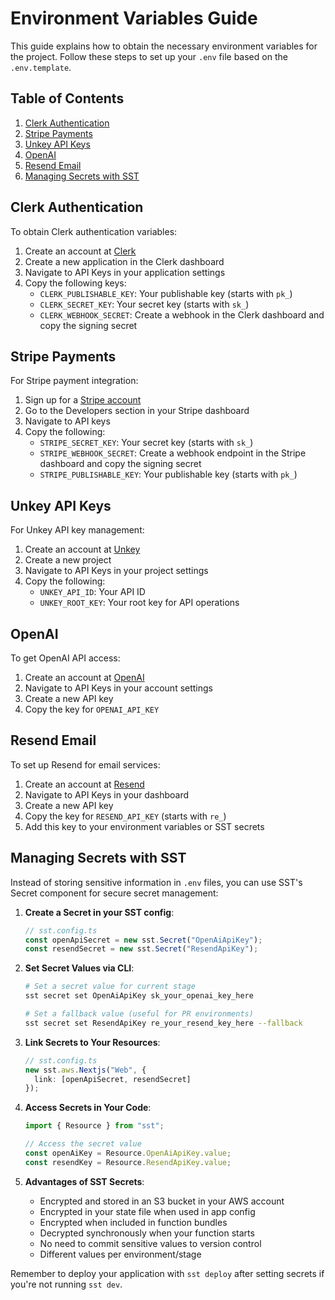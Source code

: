 # Environment Variables Guide

This guide explains how to obtain the necessary environment variables for the project. Follow these steps to set up your `.env` file based on the `.env.template`.

## Table of Contents

1. [Clerk Authentication](#clerk-authentication)
2. [Stripe Payments](#stripe-payments)
3. [Unkey API Keys](#unkey-api-keys)
4. [OpenAI](#openai)
5. [Resend Email](#resend-email)
6. [Managing Secrets with SST](#managing-secrets-with-sst)

## Clerk Authentication

To obtain Clerk authentication variables:
1. Create an account at [Clerk](https://clerk.dev/)
2. Create a new application in the Clerk dashboard
3. Navigate to API Keys in your application settings
4. Copy the following keys:
   - `CLERK_PUBLISHABLE_KEY`: Your publishable key (starts with `pk_`)
   - `CLERK_SECRET_KEY`: Your secret key (starts with `sk_`)
   - `CLERK_WEBHOOK_SECRET`: Create a webhook in the Clerk dashboard and copy the signing secret

## Stripe Payments

For Stripe payment integration:
1. Sign up for a [Stripe account](https://stripe.com/)
2. Go to the Developers section in your Stripe dashboard
3. Navigate to API keys
4. Copy the following:
   - `STRIPE_SECRET_KEY`: Your secret key (starts with `sk_`)
   - `STRIPE_WEBHOOK_SECRET`: Create a webhook endpoint in the Stripe dashboard and copy the signing secret
   - `STRIPE_PUBLISHABLE_KEY`: Your publishable key (starts with `pk_`)

## Unkey API Keys

For Unkey API key management:
1. Create an account at [Unkey](https://unkey.dev/)
2. Create a new project
3. Navigate to API Keys in your project settings
4. Copy the following:
   - `UNKEY_API_ID`: Your API ID
   - `UNKEY_ROOT_KEY`: Your root key for API operations

## OpenAI

To get OpenAI API access:
1. Create an account at [OpenAI](https://platform.openai.com/)
2. Navigate to API Keys in your account settings
3. Create a new API key
4. Copy the key for `OPENAI_API_KEY`

## Resend Email

To set up Resend for email services:
1. Create an account at [Resend](https://resend.com/)
2. Navigate to API Keys in your dashboard
3. Create a new API key
4. Copy the key for `RESEND_API_KEY` (starts with `re_`)
5. Add this key to your environment variables or SST secrets

## Managing Secrets with SST

Instead of storing sensitive information in `.env` files, you can use SST's Secret component for secure secret management:

1. **Create a Secret in your SST config**:
   ```typescript
   // sst.config.ts
   const openApiSecret = new sst.Secret("OpenAiApiKey");
   const resendSecret = new sst.Secret("ResendApiKey");
   ```

2. **Set Secret Values via CLI**:
   ```bash
   # Set a secret value for current stage
   sst secret set OpenAiApiKey sk_your_openai_key_here
   
   # Set a fallback value (useful for PR environments)
   sst secret set ResendApiKey re_your_resend_key_here --fallback
   ```

3. **Link Secrets to Your Resources**:
   ```typescript
   // sst.config.ts
   new sst.aws.Nextjs("Web", {
     link: [openApiSecret, resendSecret]
   });
   ```

4. **Access Secrets in Your Code**:
   ```typescript
   import { Resource } from "sst";
   
   // Access the secret value
   const openAiKey = Resource.OpenAiApiKey.value;
   const resendKey = Resource.ResendApiKey.value;
   ```

5. **Advantages of SST Secrets**:
   - Encrypted and stored in an S3 bucket in your AWS account
   - Encrypted in your state file when used in app config
   - Encrypted when included in function bundles
   - Decrypted synchronously when your function starts
   - No need to commit sensitive values to version control
   - Different values per environment/stage

Remember to deploy your application with `sst deploy` after setting secrets if you're not running `sst dev`.



